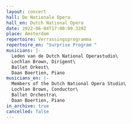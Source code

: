```yaml
---
layout: concert
hall: De Nationale Opera
hall_en: Dutch National Opera
date: 2022-06-04T17:00:09.328Z
place: Amsterdam
repertoire: Verrassingsprogramma
repertoire_en: "Surprise Program "
musicians: |-
  Leden van de Dutch National Operastudio\
  Lochlan Brown, Dirigent\
  Ballet Orkest\
  Daan Boertien, Piano
musicians_en: |-
  Members of the Dutch National Opera Studio\
  Lochlan Brown, Conductor\
  Ballet Orchestra\
  Daan Boertien, Piano
in_archive: true
cancelled: false
---
```


